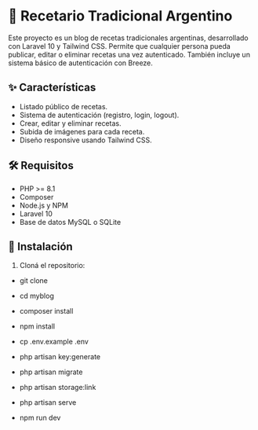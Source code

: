 # 🥘 Recetario Tradicional Argentino

Este proyecto es un blog de recetas tradicionales argentinas, desarrollado con Laravel 10 y Tailwind CSS. Permite que cualquier persona pueda publicar, editar o eliminar recetas una vez autenticado. También incluye un sistema básico de autenticación con Breeze.

## ✨ Características

- Listado público de recetas.
- Sistema de autenticación (registro, login, logout).
- Crear, editar y eliminar recetas.
- Subida de imágenes para cada receta.
- Diseño responsive usando Tailwind CSS.

## 🛠️ Requisitos

- PHP >= 8.1
- Composer
- Node.js y NPM
- Laravel 10
- Base de datos MySQL o SQLite

## 🚀 Instalación

1. Cloná el repositorio:
- git clone 
- cd myblog
- composer install
- npm install
- cp .env.example .env
- php artisan key:generate
- php artisan migrate
- php artisan storage:link

- php artisan serve
- npm run dev

